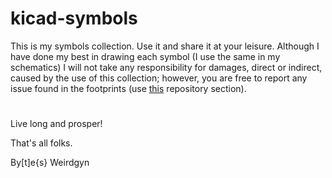 # kicad-symbols

This is my symbols collection.
Use it and share it at your leisure.
Although I have done my best in drawing each symbol (I use the same in my schematics) I will not take any responsibility for damages, direct or indirect, caused by the use of this collection;
however, you are free to report any issue found in the footprints (use [this](https://github.com/weirdgyn/kicad-symbols/issues) repository section).
#

Live long and prosper!

That's all folks.

By[t]e{s} Weirdgyn
